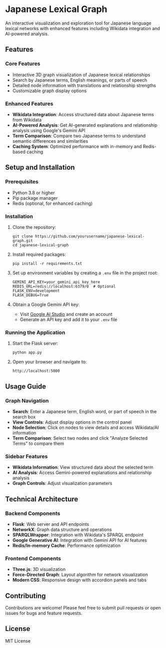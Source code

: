 # Japanese Lexical Graph

An interactive visualization and exploration tool for Japanese language lexical networks with enhanced features including Wikidata integration and AI-powered analysis.

## Features

### Core Features
- Interactive 3D graph visualization of Japanese lexical relationships
- Search by Japanese terms, English meanings, or parts of speech
- Detailed node information with translations and relationship strengths
- Customizable graph display options

### Enhanced Features
- **Wikidata Integration**: Access structured data about Japanese terms from Wikidata
- **AI-Powered Analysis**: Get AI-generated explanations and relationship analysis using Google's Gemini API
- **Term Comparison**: Compare two Japanese terms to understand semantic differences and similarities
- **Caching System**: Optimized performance with in-memory and Redis-based caching

## Setup and Installation

### Prerequisites
- Python 3.8 or higher
- Pip package manager
- Redis (optional, for enhanced caching)

### Installation

1. Clone the repository:
   ```
   git clone https://github.com/yourusername/japanese-lexical-graph.git
   cd japanese-lexical-graph
   ```

2. Install required packages:
   ```
   pip install -r requirements.txt
   ```

3. Set up environment variables by creating a `.env` file in the project root:
   ```
   GEMINI_API_KEY=your_gemini_api_key_here
   REDIS_URL=redis://localhost:6379/0  # Optional
   FLASK_ENV=development
   FLASK_DEBUG=True
   ```

4. Obtain a Google Gemini API key:
   - Visit [Google AI Studio](https://ai.google.dev/) and create an account
   - Generate an API key and add it to your `.env` file

### Running the Application

1. Start the Flask server:
   ```
   python app.py
   ```

2. Open your browser and navigate to:
   ```
   http://localhost:5000
   ```

## Usage Guide

### Graph Navigation
- **Search**: Enter a Japanese term, English word, or part of speech in the search box
- **View Controls**: Adjust display options in the control panel
- **Node Selection**: Click on nodes to view details and access Wikidata/AI information
- **Term Comparison**: Select two nodes and click "Analyze Selected Terms" to compare them

### Sidebar Features
- **Wikidata Information**: View structured data about the selected term
- **AI Analysis**: Access Gemini-powered explanations and relationship analysis
- **Graph Controls**: Adjust visualization parameters

## Technical Architecture

### Backend Components
- **Flask**: Web server and API endpoints
- **NetworkX**: Graph data structure and operations
- **SPARQLWrapper**: Integration with Wikidata's SPARQL endpoint
- **Google Generative AI**: Integration with Gemini API for AI features
- **Redis/In-memory Cache**: Performance optimization

### Frontend Components
- **Three.js**: 3D visualization
- **Force-Directed Graph**: Layout algorithm for network visualization
- **Modern CSS**: Responsive design with accordion panels and tabs

## Contributing

Contributions are welcome! Please feel free to submit pull requests or open issues for bugs and feature requests.

## License

MIT License 